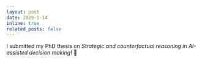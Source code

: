 ```yaml
---
layout: post
date: 2025-1-14
inline: true
related_posts: false
---
```


I submitted my PhD thesis on *Strategic and counterfactual reasoning in AI-assisted decision making*! 🎉
